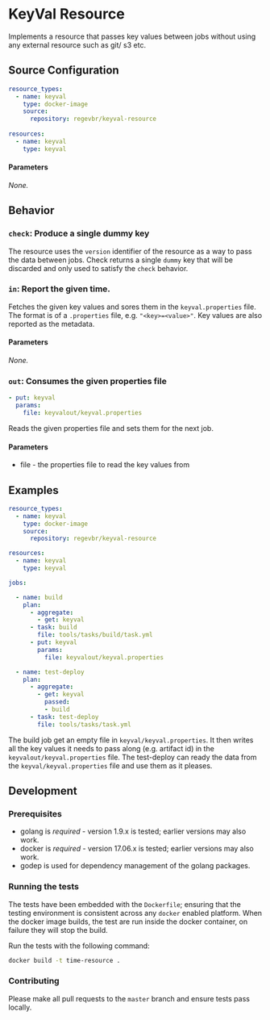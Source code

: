 # KeyVal Resource

Implements a resource that passes key values between jobs without using any external resource such as git/ s3 etc.

## Source Configuration

``` YAML
resource_types:
  - name: keyval
    type: docker-image
    source:
      repository: regevbr/keyval-resource
      
resources:
  - name: keyval
    type: keyval
```

#### Parameters

*None.*

## Behavior

### `check`: Produce a single dummy key

The resource uses the `version` identifier of the resource as a way to pass the data between jobs.
Check returns a single `dummy` key that will be discarded and only used to satisfy the `check` behavior.

### `in`: Report the given time.

Fetches the given key values and sores them in the `keyval.properties` file.
The format is of a `.properties` file, e.g. `"<key>=<value>"`.
Key values are also reported as the metadata.

#### Parameters

*None.*

### `out`: Consumes the given properties file

``` YAML
- put: keyval
  params:
    file: keyvalout/keyval.properties
```

Reads the given properties file and sets them for the next job.

#### Parameters
- file - the properties file to read the key values from


## Examples

```YAML
resource_types:
  - name: keyval
    type: docker-image
    source:
      repository: regevbr/keyval-resource

resources:
  - name: keyval
    type: keyval

jobs:

  - name: build
    plan:
      - aggregate:
        - get: keyval
      - task: build
        file: tools/tasks/build/task.yml
      - put: keyval
        params:
          file: keyvalout/keyval.properties

  - name: test-deploy
    plan:
      - aggregate:
        - get: keyval
          passed:
          - build
      - task: test-deploy
        file: tools/tasks/task.yml
```

The build job get an empty file in `keyval/keyval.properties`. It then writes all the key values it needs to pass along (e.g. artifact id) in the `keyvalout/keyval.properties` file. 
The test-deploy can ready the data from the `keyval/keyval.properties` file and use them as it pleases. 

## Development

### Prerequisites

* golang is *required* - version 1.9.x is tested; earlier versions may also
  work.
* docker is *required* - version 17.06.x is tested; earlier versions may also
  work.
* godep is used for dependency management of the golang packages.

### Running the tests

The tests have been embedded with the `Dockerfile`; ensuring that the testing
environment is consistent across any `docker` enabled platform. When the docker
image builds, the test are run inside the docker container, on failure they
will stop the build.

Run the tests with the following command:

```sh
docker build -t time-resource .
```

### Contributing

Please make all pull requests to the `master` branch and ensure tests pass
locally.
